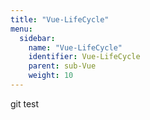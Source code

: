```yaml
---
title: "Vue-LifeCycle"
menu:
  sidebar:
    name: "Vue-LifeCycle"
    identifier: Vue-LifeCycle
    parent: sub-Vue
    weight: 10
---
```


git test